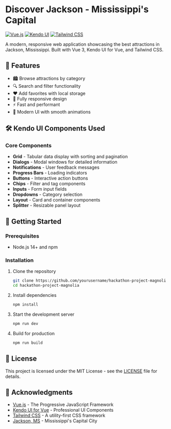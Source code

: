 # Discover Jackson - Mississippi's Capital

[![Vue.js](https://img.shields.io/badge/Vue.js-3.x-4FC08D?logo=vuedotjs)](https://vuejs.org/)
[![Kendo UI](https://img.shields.io/badge/Kendo%20UI-Vue-FF4350?logo=kendotvue)](https://www.telerik.com/kendo-vue-ui/)
[![Tailwind CSS](https://img.shields.io/badge/Tailwind%20CSS-3.x-06B6D4?logo=tailwindcss)](https://tailwindcss.com/)

A modern, responsive web application showcasing the best attractions in Jackson, Mississippi. Built with Vue 3, Kendo UI for Vue, and Tailwind CSS.

## 🚀 Features

- 🏙️ Browse attractions by category
- 🔍 Search and filter functionality
- ❤️ Add favorites with local storage
- 📱 Fully responsive design
- ⚡ Fast and performant
- 🎨 Modern UI with smooth animations

## 🛠️ Kendo UI Components Used

### Core Components
- **Grid** - Tabular data display with sorting and pagination
- **Dialogs** - Modal windows for detailed information
- **Notifications** - User feedback messages
- **Progress Bars** - Loading indicators
- **Buttons** - Interactive action buttons
- **Chips** - Filter and tag components
- **Inputs** - Form input fields
- **Dropdowns** - Category selection
- **Layout** - Card and container components
- **Splitter** - Resizable panel layout

## 🚀 Getting Started

### Prerequisites
- Node.js 14+ and npm

### Installation

1. Clone the repository
   ```bash
   git clone https://github.com/yourusername/hackathon-project-magnolia.git
   cd hackathon-project-magnolia
   ```

2. Install dependencies
   ```bash
   npm install
   ```

3. Start the development server
   ```bash
   npm run dev
   ```

4. Build for production
   ```bash
   npm run build
   ```

## 📝 License

This project is licensed under the MIT License - see the [LICENSE](LICENSE) file for details.

## 🙏 Acknowledgments

- [Vue.js](https://vuejs.org/) - The Progressive JavaScript Framework
- [Kendo UI for Vue](https://www.telerik.com/kendo-vue-ui/) - Professional UI Components
- [Tailwind CSS](https://tailwindcss.com/) - A utility-first CSS framework
- [Jackson, MS](https://www.jacksonms.gov/) - Mississippi's Capital City
